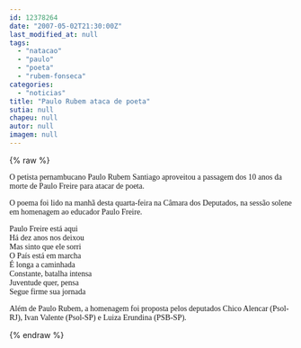 ```yaml
---
id: 12378264
date: "2007-05-02T21:30:00Z"
last_modified_at: null
tags:
  - "natacao"
  - "paulo"
  - "poeta"
  - "rubem-fonseca"
categories:
  - "noticias"
title: "Paulo Rubem ataca de poeta"
sutia: null
chapeu: null
autor: null
imagem: null
---
```

{% raw %}
<p><P><FONT face=Verdana>O petista pernambucano Paulo Rubem Santiago aproveitou a passagem dos 10 anos da morte de Paulo Freire para atacar de poeta. </FONT></P></p>
<p><P><FONT face=Verdana>O poema foi lido na manhã desta quarta-feira na Câmara dos Deputados, na sessão solene em homenagem ao educador Paulo Freire. </FONT></P></p>
<p><P><FONT face=Verdana>Paulo Freire está aqui<BR>Há dez anos nos deixou<BR>Mas sinto que ele sorri<BR>O País está em marcha<BR>É longa a caminhada<BR>Constante, batalha intensa<BR>Juventude quer, pensa<BR>Segue firme sua jornada</FONT></P></p>
<p><P><FONT face=Verdana>Além de Paulo Rubem, a homenagem foi proposta pelos deputados Chico Alencar (Psol-RJ), Ivan Valente (Psol-SP) e Luiza Erundina (PSB-SP).</FONT></P> </p>
{% endraw %}